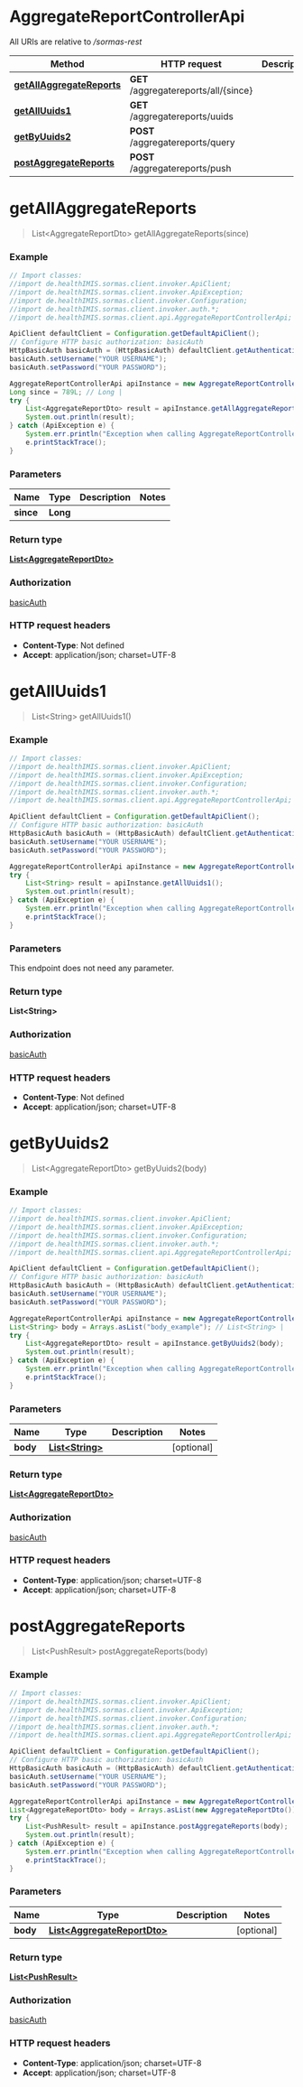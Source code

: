 # AggregateReportControllerApi

All URIs are relative to */sormas-rest*

Method | HTTP request | Description
------------- | ------------- | -------------
[**getAllAggregateReports**](AggregateReportControllerApi.md#getAllAggregateReports) | **GET** /aggregatereports/all/{since} | 
[**getAllUuids1**](AggregateReportControllerApi.md#getAllUuids1) | **GET** /aggregatereports/uuids | 
[**getByUuids2**](AggregateReportControllerApi.md#getByUuids2) | **POST** /aggregatereports/query | 
[**postAggregateReports**](AggregateReportControllerApi.md#postAggregateReports) | **POST** /aggregatereports/push | 

<a name="getAllAggregateReports"></a>
# **getAllAggregateReports**
> List&lt;AggregateReportDto&gt; getAllAggregateReports(since)



### Example
```java
// Import classes:
//import de.healthIMIS.sormas.client.invoker.ApiClient;
//import de.healthIMIS.sormas.client.invoker.ApiException;
//import de.healthIMIS.sormas.client.invoker.Configuration;
//import de.healthIMIS.sormas.client.invoker.auth.*;
//import de.healthIMIS.sormas.client.api.AggregateReportControllerApi;

ApiClient defaultClient = Configuration.getDefaultApiClient();
// Configure HTTP basic authorization: basicAuth
HttpBasicAuth basicAuth = (HttpBasicAuth) defaultClient.getAuthentication("basicAuth");
basicAuth.setUsername("YOUR USERNAME");
basicAuth.setPassword("YOUR PASSWORD");

AggregateReportControllerApi apiInstance = new AggregateReportControllerApi();
Long since = 789L; // Long | 
try {
    List<AggregateReportDto> result = apiInstance.getAllAggregateReports(since);
    System.out.println(result);
} catch (ApiException e) {
    System.err.println("Exception when calling AggregateReportControllerApi#getAllAggregateReports");
    e.printStackTrace();
}
```

### Parameters

Name | Type | Description  | Notes
------------- | ------------- | ------------- | -------------
 **since** | **Long**|  |

### Return type

[**List&lt;AggregateReportDto&gt;**](AggregateReportDto.md)

### Authorization

[basicAuth](../README.md#basicAuth)

### HTTP request headers

 - **Content-Type**: Not defined
 - **Accept**: application/json; charset=UTF-8

<a name="getAllUuids1"></a>
# **getAllUuids1**
> List&lt;String&gt; getAllUuids1()



### Example
```java
// Import classes:
//import de.healthIMIS.sormas.client.invoker.ApiClient;
//import de.healthIMIS.sormas.client.invoker.ApiException;
//import de.healthIMIS.sormas.client.invoker.Configuration;
//import de.healthIMIS.sormas.client.invoker.auth.*;
//import de.healthIMIS.sormas.client.api.AggregateReportControllerApi;

ApiClient defaultClient = Configuration.getDefaultApiClient();
// Configure HTTP basic authorization: basicAuth
HttpBasicAuth basicAuth = (HttpBasicAuth) defaultClient.getAuthentication("basicAuth");
basicAuth.setUsername("YOUR USERNAME");
basicAuth.setPassword("YOUR PASSWORD");

AggregateReportControllerApi apiInstance = new AggregateReportControllerApi();
try {
    List<String> result = apiInstance.getAllUuids1();
    System.out.println(result);
} catch (ApiException e) {
    System.err.println("Exception when calling AggregateReportControllerApi#getAllUuids1");
    e.printStackTrace();
}
```

### Parameters
This endpoint does not need any parameter.

### Return type

**List&lt;String&gt;**

### Authorization

[basicAuth](../README.md#basicAuth)

### HTTP request headers

 - **Content-Type**: Not defined
 - **Accept**: application/json; charset=UTF-8

<a name="getByUuids2"></a>
# **getByUuids2**
> List&lt;AggregateReportDto&gt; getByUuids2(body)



### Example
```java
// Import classes:
//import de.healthIMIS.sormas.client.invoker.ApiClient;
//import de.healthIMIS.sormas.client.invoker.ApiException;
//import de.healthIMIS.sormas.client.invoker.Configuration;
//import de.healthIMIS.sormas.client.invoker.auth.*;
//import de.healthIMIS.sormas.client.api.AggregateReportControllerApi;

ApiClient defaultClient = Configuration.getDefaultApiClient();
// Configure HTTP basic authorization: basicAuth
HttpBasicAuth basicAuth = (HttpBasicAuth) defaultClient.getAuthentication("basicAuth");
basicAuth.setUsername("YOUR USERNAME");
basicAuth.setPassword("YOUR PASSWORD");

AggregateReportControllerApi apiInstance = new AggregateReportControllerApi();
List<String> body = Arrays.asList("body_example"); // List<String> | 
try {
    List<AggregateReportDto> result = apiInstance.getByUuids2(body);
    System.out.println(result);
} catch (ApiException e) {
    System.err.println("Exception when calling AggregateReportControllerApi#getByUuids2");
    e.printStackTrace();
}
```

### Parameters

Name | Type | Description  | Notes
------------- | ------------- | ------------- | -------------
 **body** | [**List&lt;String&gt;**](String.md)|  | [optional]

### Return type

[**List&lt;AggregateReportDto&gt;**](AggregateReportDto.md)

### Authorization

[basicAuth](../README.md#basicAuth)

### HTTP request headers

 - **Content-Type**: application/json; charset=UTF-8
 - **Accept**: application/json; charset=UTF-8

<a name="postAggregateReports"></a>
# **postAggregateReports**
> List&lt;PushResult&gt; postAggregateReports(body)



### Example
```java
// Import classes:
//import de.healthIMIS.sormas.client.invoker.ApiClient;
//import de.healthIMIS.sormas.client.invoker.ApiException;
//import de.healthIMIS.sormas.client.invoker.Configuration;
//import de.healthIMIS.sormas.client.invoker.auth.*;
//import de.healthIMIS.sormas.client.api.AggregateReportControllerApi;

ApiClient defaultClient = Configuration.getDefaultApiClient();
// Configure HTTP basic authorization: basicAuth
HttpBasicAuth basicAuth = (HttpBasicAuth) defaultClient.getAuthentication("basicAuth");
basicAuth.setUsername("YOUR USERNAME");
basicAuth.setPassword("YOUR PASSWORD");

AggregateReportControllerApi apiInstance = new AggregateReportControllerApi();
List<AggregateReportDto> body = Arrays.asList(new AggregateReportDto()); // List<AggregateReportDto> | 
try {
    List<PushResult> result = apiInstance.postAggregateReports(body);
    System.out.println(result);
} catch (ApiException e) {
    System.err.println("Exception when calling AggregateReportControllerApi#postAggregateReports");
    e.printStackTrace();
}
```

### Parameters

Name | Type | Description  | Notes
------------- | ------------- | ------------- | -------------
 **body** | [**List&lt;AggregateReportDto&gt;**](AggregateReportDto.md)|  | [optional]

### Return type

[**List&lt;PushResult&gt;**](PushResult.md)

### Authorization

[basicAuth](../README.md#basicAuth)

### HTTP request headers

 - **Content-Type**: application/json; charset=UTF-8
 - **Accept**: application/json; charset=UTF-8

